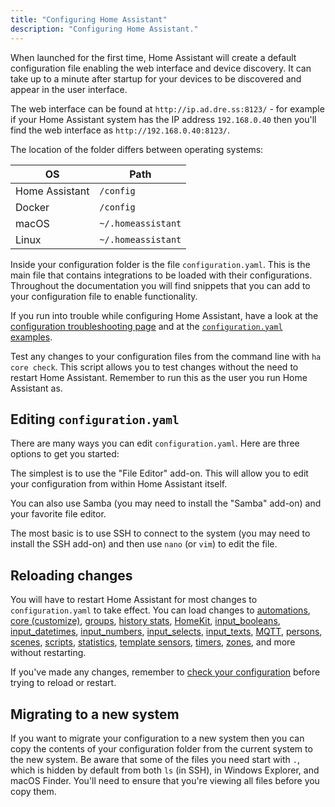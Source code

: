 ```yaml
---
title: "Configuring Home Assistant"
description: "Configuring Home Assistant."
---
```


When launched for the first time, Home Assistant will create a default configuration file enabling the web interface and device discovery. It can take up to a minute after startup for your devices to be discovered and appear in the user interface.

The web interface can be found at `http://ip.ad.dre.ss:8123/` - for example if your Home Assistant system has the IP address `192.168.0.40` then you'll find the web interface as `http://192.168.0.40:8123/`.

The location of the folder differs between operating systems:

| OS             | Path                       |
| -------------- | -------------------------- |
| Home Assistant | `/config`                  |
| Docker         | `/config`                  |
| macOS          | `~/.homeassistant`         |
| Linux          | `~/.homeassistant`         |


Inside your configuration folder is the file `configuration.yaml`. This is the main file that contains integrations to be loaded with their configurations. Throughout the documentation you will find snippets that you can add to your configuration file to enable functionality.

If you run into trouble while configuring Home Assistant, have a look at the [configuration troubleshooting page](/getting-started/troubleshooting-configuration/) and at the [`configuration.yaml` examples](/cookbook/#example-configurationyaml).

<div class='note tip'>

  Test any changes to your configuration files from the command line with `ha core check`. This script allows you to test changes without the need to restart Home Assistant. Remember to run this as the user you run Home Assistant as.

</div>

## Editing `configuration.yaml`

There are many ways you can edit `configuration.yaml`. Here are three options to get you started:

The simplest is to use the "File Editor" add-on. This will allow you to edit your configuration from within Home Assistant itself.

You can also use Samba (you may need to install the "Samba" add-on) and your favorite file editor.

The most basic is to use SSH to connect to the system (you may need to install the SSH add-on) and then use `nano` (or `vim`) to edit the file.

## Reloading changes

You will have to restart Home Assistant for most changes to `configuration.yaml` to take effect.
You can load changes to [automations](/docs/automation/), [core (customize)](/docs/configuration/customizing-devices/), [groups](/integrations/group/), [history stats](/integrations/history_stats/), [HomeKit](/integrations/homekit/), [input_booleans](/integrations/input_boolean/), [input_datetimes](/integrations/input_datetime/), [input_numbers](/integrations/input_number/), [input_selects](/integrations/input_select/), [input_texts](/integrations/input_text/), [MQTT](/integrations/mqtt/), [persons](/integrations/person/), [scenes](/integrations/scene/), [scripts](/integrations/script/), [statistics](/integrations/statistics/), [template sensors](/integrations/template/), [timers](/integrations/timer/), [zones](/integrations/zone/), and more without restarting.

<div class='note warning'>

If you've made any changes, remember to [check your configuration](/docs/configuration/troubleshooting/#problems-with-the-configuration) before trying to reload or restart.

</div>

## Migrating to a new system

If you want to migrate your configuration to a new system then you can copy the contents of your configuration folder from the current system to the new system. Be aware that some of the files you need start with `.`, which is hidden by default from both `ls` (in SSH), in Windows Explorer, and macOS Finder. You'll need to ensure that you're viewing all files before you copy them.

